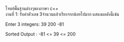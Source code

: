 <html>
  <head> โจทย์พื้นฐานต่างๆของภาษา c++
    <body><br>
งานที่ 1: รับค่าตัวเลข 3จำนวนแล้วเรียงจากน้อยไปมาก แสดงผลดังนี้เช่น
<br> 
<p>Enter 3 integers: 39 200 -81
<br>
<p>Sorted Output : -81 <= 39 <= 200
      
    
 </html>
